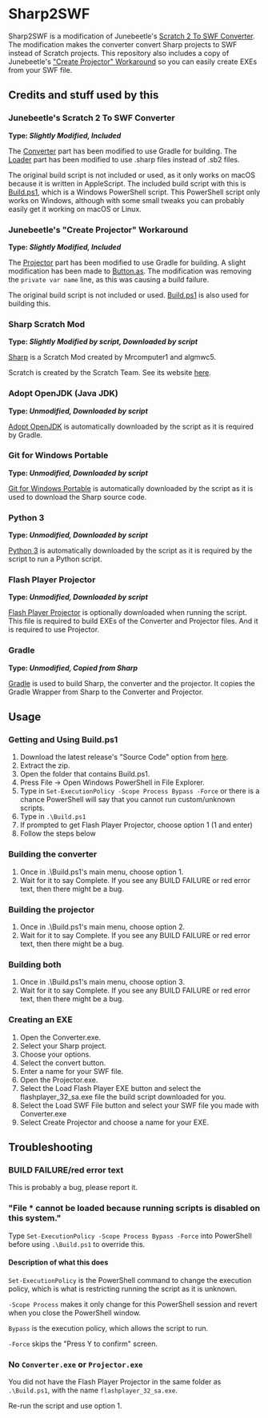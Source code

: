 # Sharp2SWF

Sharp2SWF is a modification of Junebeetle's [Scratch 2 To SWF Converter](https://junebeetle.github.io/converter).
The modification makes the converter convert Sharp projects to SWF instead of Scratch projects.
This repository also includes a copy of Junebeetle's ["Create Projector" Workaround](https://junebeetle.github.io/projector) so you can easily create EXEs from your SWF file.

## Credits and stuff used by this

### Junebeetle's Scratch 2 To SWF Converter
**Type: _Slightly Modified, Included_**

The [Converter](Resources/Converter) part has been modified to use Gradle for building.
The [Loader](Resource/Loader) part has been modified to use .sharp files instead of .sb2 files.

The original build script is not included or used, as it only works on macOS because it is written in AppleScript.
The included build script with this is [Build.ps1](Build.ps1), which is a Windows PowerShell script.
This PowerShell script only works on Windows, although with some small tweaks you can probably easily get it working on macOS or Linux.

### Junebeetle's "Create Projector" Workaround
**Type: _Slightly Modified, Included_**

The [Projector](Resources/Projector) part has been modified to use Gradle for building.
A slight modification has been made to [Button.as](Resources/Projector/src/Button.as).
The modification was removing the `private var name` line, as this was causing a build failure.

The original build script is not included or used. [Build.ps1](Build.ps1) is also used for building this.

### Sharp Scratch Mod
**Type: _Slightly Modified by script, Downloaded by script_**

[Sharp](https://github.com/SharpScratchMod/Sharp) is a Scratch Mod created by Mrcomputer1 and algmwc5.

Scratch is created by the Scratch Team. See its website [here](https://scratch.mit.edu).

### Adopt OpenJDK (Java JDK)
**Type: _Unmodified, Downloaded by script_**

[Adopt OpenJDK](https://adoptopenjdk.net) is automatically downloaded by the script as it is required by Gradle.

### Git for Windows Portable
**Type: _Unmodified, Downloaded by script_**

[Git for Windows Portable](https://git-scm.com/download/win) is automatically downloaded by the script as it is used to download the Sharp source code.

### Python 3
**Type: _Unmodified, Downloaded by script_**

[Python 3](https://python.org) is automatically downloaded by the script as it is required by the script to run a Python script.

### Flash Player Projector
**Type: _Unmodified, Downloaded by script_**

[Flash Player Projector](https://www.adobe.com/support/flashplayer/debug_downloads.html) is optionally downloaded when running the script.
This file is required to build EXEs of the Converter and Projector files. And it is required to use Projector.

### Gradle
**Type: _Unmodified, Copied from Sharp_**

[Gradle](https://gradle.org) is used to build Sharp, the converter and the projector. It copies the Gradle Wrapper from Sharp to the Converter and Projector.

## Usage

### Getting and Using Build.ps1
1. Download the latest release's "Source Code" option from [here](https://github.com/SharpScratchMod/Sharp2SWF/releases).
2. Extract the zip.
3. Open the folder that contains Build.ps1.
4. Press File -> Open Windows PowerShell in File Explorer.
5. Type in `Set-ExecutionPolicy -Scope Process Bypass -Force` or there is a chance PowerShell will say that you cannot run custom/unknown scripts.
6. Type in `.\Build.ps1`
7. If prompted to get Flash Player Projector, choose option 1 (1 and enter)
8. Follow the steps below

### Building the converter
1. Once in .\Build.ps1's main menu, choose option 1.
2. Wait for it to say Complete. If you see any BUILD FAILURE or red error text, then there might be a bug.

### Building the projector
1. Once in .\Build.ps1's main menu, choose option 2.
2. Wait for it to say Complete. If you see any BUILD FAILURE or red error text, then there might be a bug.

### Building both
1. Once in .\Build.ps1's main menu, choose option 3.
2. Wait for it to say Complete. If you see any BUILD FAILURE or red error text, then there might be a bug.

### Creating an EXE
1. Open the Converter.exe.
2. Select your Sharp project.
3. Choose your options.
4. Select the convert button.
5. Enter a name for your SWF file.
6. Open the Projector.exe.
7. Select the Load Flash Player EXE button and select the flashplayer_32_sa.exe file the build script downloaded for you.
8. Select the Load SWF File button and select your SWF file you made with Converter.exe
9. Select Create Projector and choose a name for your EXE.

## Troubleshooting

### BUILD FAILURE/red error text
This is probably a bug, please report it.

### "File * cannot be loaded because running scripts is disabled on this system."
Type `Set-ExecutionPolicy -Scope Process Bypass -Force` into PowerShell before using `.\Build.ps1` to override this.

#### Description of what this does
`Set-ExecutionPolicy` is the PowerShell command to change the execution policy, which is what is restricting running the script as it is unknown.

`-Scope Process` makes it only change for this PowerShell session and revert when you close the PowerShell window.

`Bypass` is the execution policy, which allows the script to run.

`-Force` skips the "Press Y to confirm" screen.

### No `Converter.exe` or `Projector.exe`

You did not have the Flash Player Projector in the same folder as `.\Build.ps1`, with the name `flashplayer_32_sa.exe`.

Re-run the script and use option 1.